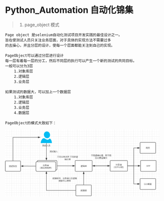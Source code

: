 # Python_Automation 自动化锦集

> 1. page_object 模式
```
Page object 是selenium自动化测试项目开发实践的最佳设计之一。
旨在使测试人员只关注业务层面，对于具体的实现方法不需要过多
的去操心，并且分层的设计，使每一个层面都能关注到自己的实现。

PageObject可以通过分层进行设计
每一层有着每一层的分工，然后不同层的执行可以产生一个新的测试的共同目标。
一般可以分为3层
	1.对象库层
	2.逻辑层
	3.业务层

如果测试的数据大，可以加上一个数据层
	1.对象库层
	2.逻辑层
	3.业务层
	4.数据层

PageObject的模式大致如下：

```
![avatar](https://github.com/goblinM/Python_Automation/blob/master/test_page_object/page_object.jpg)

